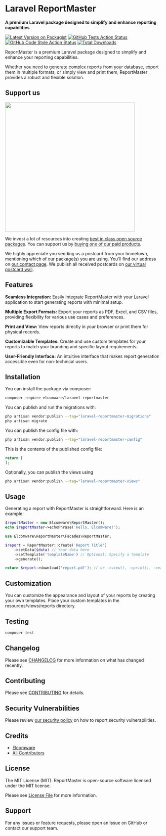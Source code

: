 # Laravel ReportMaster 
**A premium Laravel package designed to simplify and enhance reporting capabilities**

[![Latest Version on Packagist](https://img.shields.io/packagist/v/elcomware/laravel-reportmaster.svg?style=flat-square)](https://packagist.org/packages/elcomware/laravel-reportmaster)
[![GitHub Tests Action Status](https://img.shields.io/github/actions/workflow/status/elcomware/laravel-reportmaster/run-tests.yml?branch=main&label=tests&style=flat-square)](https://github.com/elcomware/laravel-reportmaster/actions?query=workflow%3Arun-tests+branch%3Amain)
[![GitHub Code Style Action Status](https://img.shields.io/github/actions/workflow/status/elcomware/laravel-reportmaster/fix-php-code-style-issues.yml?branch=main&label=code%20style&style=flat-square)](https://github.com/elcomware/laravel-reportmaster/actions?query=workflow%3A"Fix+PHP+code+style+issues"+branch%3Amain)
[![Total Downloads](https://img.shields.io/packagist/dt/elcomware/laravel-reportmaster.svg?style=flat-square)](https://packagist.org/packages/elcomware/laravel-reportmaster)

ReportMaster is a premium Laravel package designed to simplify and enhance your reporting capabilities. 

Whether you need to generate complex reports from your database, export them in multiple formats, 
or simply view and print them, ReportMaster provides a robust and flexible solution.


## Support us

[<img src="https://github-ads.s3.eu-central-1.amazonaws.com/laravel-reportmaster.jpg?t=1" width="419px" />](https://spatie.be/github-ad-click/laravel-reportmaster)

We invest a lot of resources into creating [best in class open source packages](https://spatie.be/open-source). You can support us by [buying one of our paid products](https://spatie.be/open-source/support-us).

We highly appreciate you sending us a postcard from your hometown, mentioning which of our package(s) you are using. You'll find our address on [our contact page](https://spatie.be/about-us). We publish all received postcards on [our virtual postcard wall](https://spatie.be/open-source/postcards).

## Features
**Seamless Integration:** Easily integrate ReportMaster with your Laravel application to start generating reports with minimal setup.

**Multiple Export Formats:** Export your reports as PDF, Excel, and CSV files, providing flexibility for various use cases and preferences.

**Print and View:** View reports directly in your browser or print them for physical records.

**Customizable Templates:** Create and use custom templates for your reports to match your branding and specific layout requirements.

**User-Friendly Interface:** An intuitive interface that makes report generation accessible even for non-technical users.

## Installation

You can install the package via composer:

```bash
composer require elcomware/laravel-reportmaster
```

You can publish and run the migrations with:

```bash
php artisan vendor:publish --tag="laravel-reportmaster-migrations"
php artisan migrate
```

You can publish the config file with:

```bash
php artisan vendor:publish --tag="laravel-reportmaster-config"
```

This is the contents of the published config file:

```php
return [
];
```

Optionally, you can publish the views using

```bash
php artisan vendor:publish --tag="laravel-reportmaster-views"
```

## Usage
Generating a report with ReportMaster is straightforward. Here is an example:
```php
$reportMaster = new Elcomware\ReportMaster();
echo $reportMaster->echoPhrase('Hello, Elcomware!');

use Elcomware\ReportMaster\Facades\ReportMaster;

$report = ReportMaster::create('Report Title')
    ->setData($data) // Your data here
    ->setTemplate('templateName') // Optional: Specify a template
    ->generate();

return $report->download('report.pdf'); // or ->view(), ->print(), ->export('excel'), ->export('csv')
```
## Customization

You can customize the appearance and layout of your reports by creating your own templates. 
Place your custom templates in the resources/views/reports directory.


## Testing

```bash
composer test
```

## Changelog

Please see [CHANGELOG](CHANGELOG.md) for more information on what has changed recently.

## Contributing

Please see [CONTRIBUTING](CONTRIBUTING.md) for details.

## Security Vulnerabilities

Please review [our security policy](../../security/policy) on how to report security vulnerabilities.

## Credits

- [Elcomware](https://github.com/elcomware)
- [All Contributors](../../contributors)

## License

The MIT License (MIT). 
ReportMaster is open-source software licensed under the MIT license.

Please see [License File](LICENSE.md) for more information.

## Support
For any issues or feature requests, please open an issue on GitHub or contact our support team.
